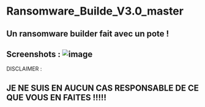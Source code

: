 # Ransomware_Builde_V3.0_master
Un ransomware builder fait avec un pote !
------------------------------------------------------
Screenshots : 
![image](https://user-images.githubusercontent.com/94607629/142393280-2206362c-1e0f-401e-b551-0438fda9f0e0.png)
------------------------------------------------------
DISCLAIMER :

JE NE SUIS EN AUCUN CAS RESPONSABLE DE CE QUE VOUS EN FAITES !!!!!
------------------------------------------------------

